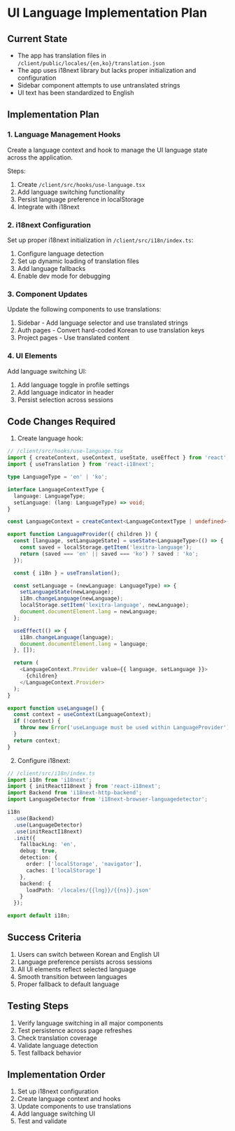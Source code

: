 # UI Language Implementation Plan

## Current State
- The app has translation files in `/client/public/locales/{en,ko}/translation.json`
- The app uses i18next library but lacks proper initialization and configuration
- Sidebar component attempts to use untranslated strings
- UI text has been standardized to English

## Implementation Plan

### 1. Language Management Hooks
Create a language context and hook to manage the UI language state across the application.

Steps:
1. Create `/client/src/hooks/use-language.tsx`
2. Add language switching functionality
3. Persist language preference in localStorage
4. Integrate with i18next

### 2. i18next Configuration 
Set up proper i18next initialization in `/client/src/i18n/index.ts`:
1. Configure language detection
2. Set up dynamic loading of translation files
3. Add language fallbacks
4. Enable dev mode for debugging

### 3. Component Updates
Update the following components to use translations:
1. Sidebar - Add language selector and use translated strings
2. Auth pages - Convert hard-coded Korean to use translation keys
3. Project pages - Use translated content

### 4. UI Elements
Add language switching UI:
1. Add language toggle in profile settings
2. Add language indicator in header
3. Persist selection across sessions

## Code Changes Required

1. Create language hook:
```typescript
// /client/src/hooks/use-language.tsx
import { createContext, useContext, useState, useEffect } from 'react';
import { useTranslation } from 'react-i18next';

type LanguageType = 'en' | 'ko';

interface LanguageContextType {
  language: LanguageType;
  setLanguage: (lang: LanguageType) => void;
}

const LanguageContext = createContext<LanguageContextType | undefined>(undefined);

export function LanguageProvider({ children }) {
  const [language, setLanguageState] = useState<LanguageType>(() => {
    const saved = localStorage.getItem('lexitra-language');
    return (saved === 'en' || saved === 'ko') ? saved : 'ko';
  });

  const { i18n } = useTranslation();

  const setLanguage = (newLanguage: LanguageType) => {
    setLanguageState(newLanguage);
    i18n.changeLanguage(newLanguage);
    localStorage.setItem('lexitra-language', newLanguage);
    document.documentElement.lang = newLanguage;
  };

  useEffect(() => {
    i18n.changeLanguage(language);
    document.documentElement.lang = language;
  }, []);

  return (
    <LanguageContext.Provider value={{ language, setLanguage }}>
      {children}
    </LanguageContext.Provider>
  );
}

export function useLanguage() {
  const context = useContext(LanguageContext);
  if (!context) {
    throw new Error('useLanguage must be used within LanguageProvider');
  }
  return context;
}
```

2. Configure i18next:
```typescript
// /client/src/i18n/index.ts
import i18n from 'i18next';
import { initReactI18next } from 'react-i18next';
import Backend from 'i18next-http-backend';
import LanguageDetector from 'i18next-browser-languagedetector';

i18n
  .use(Backend)
  .use(LanguageDetector)
  .use(initReactI18next)
  .init({
    fallbackLng: 'en',
    debug: true,
    detection: {
      order: ['localStorage', 'navigator'],
      caches: ['localStorage']
    },
    backend: {
      loadPath: '/locales/{{lng}}/{{ns}}.json'
    }
  });

export default i18n;
```

## Success Criteria
1. Users can switch between Korean and English UI
2. Language preference persists across sessions
3. All UI elements reflect selected language
4. Smooth transition between languages
5. Proper fallback to default language

## Testing Steps
1. Verify language switching in all major components
2. Test persistence across page refreshes
3. Check translation coverage
4. Validate language detection
5. Test fallback behavior

## Implementation Order
1. Set up i18next configuration
2. Create language context and hooks
3. Update components to use translations
4. Add language switching UI
5. Test and validate